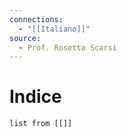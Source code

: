 ```yaml
---
connections:
  - "[[Italiano]]"
source:
  - Prof. Rosetta Scarsi
---
```

# Indice
```dataview
list from [[]]
```
